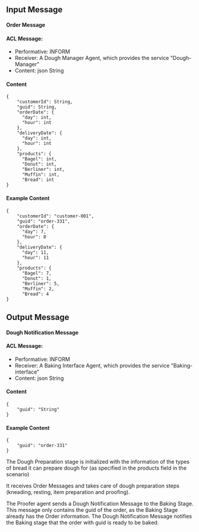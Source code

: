 ## Input Message

#### Order Message

#### ACL Message:
- Performative: INFORM
- Receiver: A Dough Manager Agent, which provides the service "Dough-Manager"
- Content: json String

#### Content

```
{
    "customerId": String,
    "guid": String,
    "orderDate": {
      "day": int,
      "hour": int
    },
    "deliveryDate": {
      "day": int,
      "hour": int
    },
    "products": {
      "Bagel": int,
      "Donut": int,
      "Berliner": int,
      "Muffin": int,
      "Bread": int
}
```

#### Example Content


```
{
    "customerId": "customer-001",
    "guid": "order-331",
    "orderDate": {
      "day": 7,
      "hour": 0
    },
    "deliveryDate": {
      "day": 11,
      "hour": 11
    },
    "products": {
      "Bagel": 7,
      "Donut": 1,
      "Berliner": 5,
      "Muffin": 2,
      "Bread": 4
}
```


## Output Message

#### Dough Notification Message
#### ACL Message:
- Performative: INFORM
- Receiver: A Baking Interface Agent, which provides the service "Baking-interface"
- Content: json String

#### Content

```
{
    "guid": "String"
}
```

#### Example Content

```
{
    "guid": "order-331"
}
```

The Dough Preparation stage is initialized with the information of the types of bread it can prepare dough for (as specified in the products field in the scenario)

It receives Order Messages and takes care of dough preparation steps (kneading, resting, item preparation and proofing).

The Proofer agent sends a Dough Notification Message to the Baking Stage. This message only contains the guid of the order, as the Baking Stage already has the Order information. The Dough Notification Message notifies the Baking stage that the order with guid is ready to be baked.
